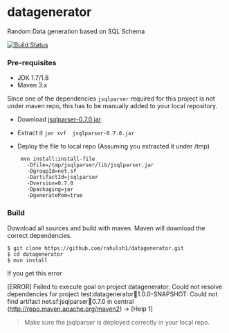 # datagenerator
Random Data generation based on SQL Schema

[![Build Status](https://travis-ci.org/rahulsh1/datagenerator.svg?branch=master)](https://travis-ci.org/rahulsh1/datagenerator)


### Pre-requisites
- JDK 1.7/1.8
- Maven 3.x

Since one of the dependencies `jsqlparser` required for this project is not under maven repo, this has to be manually added to your local repository.

- Download  [jsqlparser-0.7.0.jar](https://sourceforge.net/projects/jsqlparser/files/)
- Extract it  `jar xvf  jsqlparser-0.7.0.jar`
- Deploy the file to local repo (Assuming you extracted it under /tmp)
 
       mvn install:install-file
         -Dfile=/tmp/jsqlparser/lib/jsqlparser.jar
         -DgroupId=net.sf
         -DartifactId=jsqlparser
         -Dversion=0.7.0
         -Dpackaging=jar
         -DgeneratePom=true


### Build
Download all sources and build with maven. Maven will download the correct dependencies.

    $ git clone https://github.com/rahulsh1/datagenerator.git
    $ cd datagenerator
    $ mvn install

If you get this error

[ERROR] Failed to execute goal on project datagenerator: 
Could not resolve dependencies for project test:datagenerator:jar:1.0.0-SNAPSHOT: 
Could not find artifact net.sf:jsqlparser:jar:0.7.0 in central (http://repo.maven.apache.org/maven2) -> [Help 1]

> Make sure the jsqlparser is deployed correctly in your local repo.


